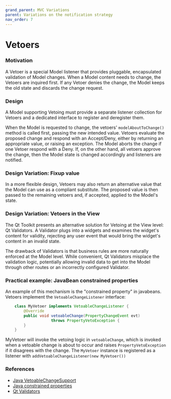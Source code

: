 ```yaml
---
grand_parent: MVC Variations
parent: Variations on the notification strategy
nav_order: 7
---
```

# Vetoers

### Motivation

A Vetoer is a special Model listener that provides pluggable, encapsulated 
validation of Model changes. When a Model content needs to change,
the Vetoers are inquired first. If any Vetoer denies the change, the Model
keeps the old state and discards the change request.

### Design

A Model supporting Vetoing must provide a separate listener collection for Vetoers
and a dedicated interface to register and deregister them.

When the Model is requested to change, the vetoers' `modelAboutToChange()`
method is called first, passing the new intended value. Vetoers evaluate the 
proposed change and respond with an Accept/Deny, either by returning
an appropriate value, or raising an exception.  The Model aborts the change if
one Vetoer respond with a Deny. If, on the other hand, all vetoers approve the
change, then the Model state is changed accordingly and listeners are notified.

### Design Variation: Fixup value

In a more flexible design, Vetoers may also return an alternative
value that the Model can use as a compliant substitute. The proposed
value is then passed to the remaining vetoers and, if accepted, applied to the
Model's state.

### Design Variation: Vetoers in the View

The Qt Toolkit presents an alternative solution for Vetoing at the View
level: Qt Validators. A Validator plugs into a widgets and examines the widget's
content for validity, rejecting any user event that would bring the widget's
content in an invalid state.

The drawback of Validators is that business rules are more naturally enforced
at the Model level. While convenient, Qt Validators misplace the validation
logic, potentially allowing invalid data to get into the Model through other 
routes or an incorrectly configured Validator.

### Practical example: JavaBean constrained properties

An example of this mechanism is the "constrained property" in javabeans. Vetoers
implement the ``VetoableChangeListener`` interface:

```java
    class MyVetoer implements VetoableChangeListener {
        @Override
        public void vetoableChange(PropertyChangeEvent evt) 
                    throws PropertyVetoException { 
        }
    }
```

MyVetoer will invoke the vetoing logic in ``vetoableChange``, which is invoked 
when a vetoable change is about to occur and raises ``PropertyVetoException`` if
it disagrees with the change. The ``MyVetoer`` instance is registered as a
listener with ``addVetoableChangeListener(new MyVetoer())``

### References

- [Java VetoableChangeSupport](http://docs.oracle.com/javase/7/docs/api/java/beans/VetoableChangeSupport.html)
- [Java constrained properties](https://docs.oracle.com/javase/tutorial/javabeans/writing/properties.html)
- [Qt Validators](http://doc.qt.io/qt-4.8/qvalidator.html)

